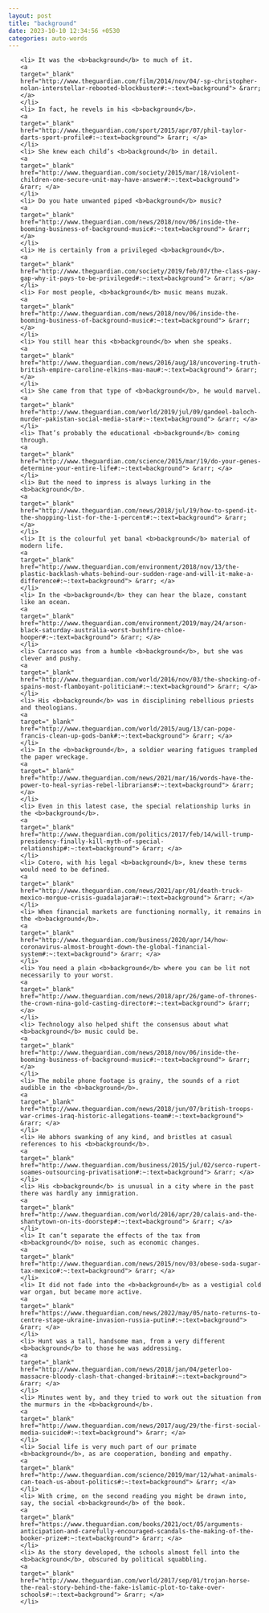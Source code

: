 ```yaml
---
layout: post
title: "background"
date: 2023-10-10 12:34:56 +0530
categories: auto-words
---
```

<ol>

    <li> It was the <b>background</b> to much of it.
    <a 
    target="_blank" 
    href="http://www.theguardian.com/film/2014/nov/04/-sp-christopher-nolan-interstellar-rebooted-blockbuster#:~:text=background"> &rarr; </a>
    </li>
    <li> In fact, he revels in his <b>background</b>.
    <a 
    target="_blank" 
    href="http://www.theguardian.com/sport/2015/apr/07/phil-taylor-darts-sport-profile#:~:text=background"> &rarr; </a>
    </li>
    <li> She knew each child’s <b>background</b> in detail.
    <a 
    target="_blank" 
    href="http://www.theguardian.com/society/2015/mar/18/violent-children-one-secure-unit-may-have-answer#:~:text=background"> &rarr; </a>
    </li>
    <li> Do you hate unwanted piped <b>background</b> music?
    <a 
    target="_blank" 
    href="http://www.theguardian.com/news/2018/nov/06/inside-the-booming-business-of-background-music#:~:text=background"> &rarr; </a>
    </li>
    <li> He is certainly from a privileged <b>background</b>.
    <a 
    target="_blank" 
    href="http://www.theguardian.com/society/2019/feb/07/the-class-pay-gap-why-it-pays-to-be-privileged#:~:text=background"> &rarr; </a>
    </li>
    <li> For most people, <b>background</b> music means muzak.
    <a 
    target="_blank" 
    href="http://www.theguardian.com/news/2018/nov/06/inside-the-booming-business-of-background-music#:~:text=background"> &rarr; </a>
    </li>
    <li> You still hear this <b>background</b> when she speaks.
    <a 
    target="_blank" 
    href="http://www.theguardian.com/news/2016/aug/18/uncovering-truth-british-empire-caroline-elkins-mau-mau#:~:text=background"> &rarr; </a>
    </li>
    <li> She came from that type of <b>background</b>, he would marvel.
    <a 
    target="_blank" 
    href="http://www.theguardian.com/world/2019/jul/09/qandeel-baloch-murder-pakistan-social-media-star#:~:text=background"> &rarr; </a>
    </li>
    <li> That’s probably the educational <b>background</b> coming through.
    <a 
    target="_blank" 
    href="http://www.theguardian.com/science/2015/mar/19/do-your-genes-determine-your-entire-life#:~:text=background"> &rarr; </a>
    </li>
    <li> But the need to impress is always lurking in the <b>background</b>.
    <a 
    target="_blank" 
    href="http://www.theguardian.com/news/2018/jul/19/how-to-spend-it-the-shopping-list-for-the-1-percent#:~:text=background"> &rarr; </a>
    </li>
    <li> It is the colourful yet banal <b>background</b> material of modern life.
    <a 
    target="_blank" 
    href="http://www.theguardian.com/environment/2018/nov/13/the-plastic-backlash-whats-behind-our-sudden-rage-and-will-it-make-a-difference#:~:text=background"> &rarr; </a>
    </li>
    <li> In the <b>background</b> they can hear the blaze, constant like an ocean.
    <a 
    target="_blank" 
    href="http://www.theguardian.com/environment/2019/may/24/arson-black-saturday-australia-worst-bushfire-chloe-hooper#:~:text=background"> &rarr; </a>
    </li>
    <li> Carrasco was from a humble <b>background</b>, but she was clever and pushy.
    <a 
    target="_blank" 
    href="http://www.theguardian.com/world/2016/nov/03/the-shocking-of-spains-most-flamboyant-politician#:~:text=background"> &rarr; </a>
    </li>
    <li> His <b>background</b> was in disciplining rebellious priests and theologians.
    <a 
    target="_blank" 
    href="http://www.theguardian.com/world/2015/aug/13/can-pope-francis-clean-up-gods-bank#:~:text=background"> &rarr; </a>
    </li>
    <li> In the <b>background</b>, a soldier wearing fatigues trampled the paper wreckage.
    <a 
    target="_blank" 
    href="http://www.theguardian.com/news/2021/mar/16/words-have-the-power-to-heal-syrias-rebel-librarians#:~:text=background"> &rarr; </a>
    </li>
    <li> Even in this latest case, the special relationship lurks in the <b>background</b>.
    <a 
    target="_blank" 
    href="http://www.theguardian.com/politics/2017/feb/14/will-trump-presidency-finally-kill-myth-of-special-relationship#:~:text=background"> &rarr; </a>
    </li>
    <li> Cotero, with his legal <b>background</b>, knew these terms would need to be defined.
    <a 
    target="_blank" 
    href="http://www.theguardian.com/news/2021/apr/01/death-truck-mexico-morgue-crisis-guadalajara#:~:text=background"> &rarr; </a>
    </li>
    <li> When financial markets are functioning normally, it remains in the <b>background</b>.
    <a 
    target="_blank" 
    href="http://www.theguardian.com/business/2020/apr/14/how-coronavirus-almost-brought-down-the-global-financial-system#:~:text=background"> &rarr; </a>
    </li>
    <li> You need a plain <b>background</b> where you can be lit not necessarily to your worst.
    <a 
    target="_blank" 
    href="http://www.theguardian.com/news/2018/apr/26/game-of-thrones-the-crown-nina-gold-casting-director#:~:text=background"> &rarr; </a>
    </li>
    <li> Technology also helped shift the consensus about what <b>background</b> music could be.
    <a 
    target="_blank" 
    href="http://www.theguardian.com/news/2018/nov/06/inside-the-booming-business-of-background-music#:~:text=background"> &rarr; </a>
    </li>
    <li> The mobile phone footage is grainy, the sounds of a riot audible in the <b>background</b>.
    <a 
    target="_blank" 
    href="http://www.theguardian.com/news/2018/jun/07/british-troops-war-crimes-iraq-historic-allegations-team#:~:text=background"> &rarr; </a>
    </li>
    <li> He abhors swanking of any kind, and bristles at casual references to his <b>background</b>.
    <a 
    target="_blank" 
    href="http://www.theguardian.com/business/2015/jul/02/serco-rupert-soames-outsourcing-privatisation#:~:text=background"> &rarr; </a>
    </li>
    <li> His <b>background</b> is unusual in a city where in the past there was hardly any immigration.
    <a 
    target="_blank" 
    href="http://www.theguardian.com/world/2016/apr/20/calais-and-the-shantytown-on-its-doorstep#:~:text=background"> &rarr; </a>
    </li>
    <li> It can’t separate the effects of the tax from <b>background</b> noise, such as economic changes.
    <a 
    target="_blank" 
    href="http://www.theguardian.com/news/2015/nov/03/obese-soda-sugar-tax-mexico#:~:text=background"> &rarr; </a>
    </li>
    <li> It did not fade into the <b>background</b> as a vestigial cold war organ, but became more active.
    <a 
    target="_blank" 
    href="https://www.theguardian.com/news/2022/may/05/nato-returns-to-centre-stage-ukraine-invasion-russia-putin#:~:text=background"> &rarr; </a>
    </li>
    <li> Hunt was a tall, handsome man, from a very different <b>background</b> to those he was addressing.
    <a 
    target="_blank" 
    href="http://www.theguardian.com/news/2018/jan/04/peterloo-massacre-bloody-clash-that-changed-britain#:~:text=background"> &rarr; </a>
    </li>
    <li> Minutes went by, and they tried to work out the situation from the murmurs in the <b>background</b>.
    <a 
    target="_blank" 
    href="http://www.theguardian.com/news/2017/aug/29/the-first-social-media-suicide#:~:text=background"> &rarr; </a>
    </li>
    <li> Social life is very much part of our primate <b>background</b>, as are cooperation, bonding and empathy.
    <a 
    target="_blank" 
    href="http://www.theguardian.com/science/2019/mar/12/what-animals-can-teach-us-about-politics#:~:text=background"> &rarr; </a>
    </li>
    <li> With crime, on the second reading you might be drawn into, say, the social <b>background</b> of the book.
    <a 
    target="_blank" 
    href="https://www.theguardian.com/books/2021/oct/05/arguments-anticipation-and-carefully-encouraged-scandals-the-making-of-the-booker-prize#:~:text=background"> &rarr; </a>
    </li>
    <li> As the story developed, the schools almost fell into the <b>background</b>, obscured by political squabbling.
    <a 
    target="_blank" 
    href="http://www.theguardian.com/world/2017/sep/01/trojan-horse-the-real-story-behind-the-fake-islamic-plot-to-take-over-schools#:~:text=background"> &rarr; </a>
    </li>